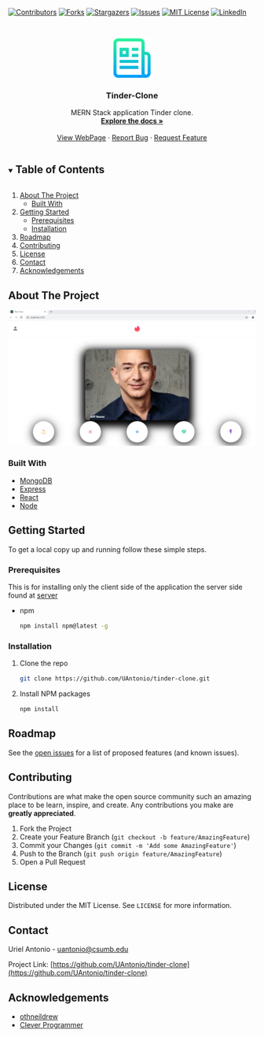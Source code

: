 
[![Contributors][contributors-shield]][contributors-url]
[![Forks][forks-shield]][forks-url]
[![Stargazers][stars-shield]][stars-url]
[![Issues][issues-shield]][issues-url]
[![MIT License][license-shield]][license-url]
[![LinkedIn][linkedin-shield]][linkedin-url]



<!-- PROJECT LOGO -->
<br />
<p align="center">
  <a href="https://github.com/UAntonio/tinder-clone">
    <img src="images/logo.png" alt="Logo" width="80" height="80">
  </a>

  <h3 align="center">Tinder-Clone</h3>

  <p align="center">
    MERN Stack application Tinder clone.
    <br />
    <a href="https://github.com/UAntonio/tinder-clone"><strong>Explore the docs »</strong></a>
    <br />
    <br />
    <a href="https://tinderclone2020.netlify.app/">View WebPage</a>
    ·
    <a href="https://github.com/UAntonio/tinder-clone/issues">Report Bug</a>
    ·
    <a href="https://github.com/UAntonio/tinder-clone/issues">Request Feature</a>
  </p>
</p>



<!-- TABLE OF CONTENTS -->
<details open="open">
  <summary><h2 style="display: inline-block">Table of Contents</h2></summary>
  <ol>
    <li>
      <a href="#about-the-project">About The Project</a>
      <ul>
        <li><a href="#built-with">Built With</a></li>
      </ul>
    </li>
    <li>
      <a href="#getting-started">Getting Started</a>
      <ul>
        <li><a href="#prerequisites">Prerequisites</a></li>
        <li><a href="#installation">Installation</a></li>
      </ul>
    </li>
    <li><a href="#roadmap">Roadmap</a></li>
    <li><a href="#contributing">Contributing</a></li>
    <li><a href="#license">License</a></li>
    <li><a href="#contact">Contact</a></li>
    <li><a href="#acknowledgements">Acknowledgements</a></li>
  </ol>
</details>



<!-- ABOUT THE PROJECT -->
## About The Project

[![Product Name Screen Shot][product-screenshot]](https://tinderclone2020.netlify.app/)

### Built With

* [MongoDB](https://www.mongodb.com/2)
* [Express](https://expressjs.com/)
* [React](https://reactjs.org/)
* [Node](https://nodejs.org/en/)


<!-- GETTING STARTED -->
## Getting Started

To get a local copy up and running follow these simple steps.

### Prerequisites

This is for installing only the client side of the application the server side found at [server](UAntonio/tinderclone_server)
* npm
  ```sh
  npm install npm@latest -g
  ```

<!-- Installation to be updated to Docker-->
### Installation

1. Clone the repo
   ```sh
   git clone https://github.com/UAntonio/tinder-clone.git
   ```
2. Install NPM packages
   ```sh
   npm install
   ```



<!-- ROADMAP -->
## Roadmap

See the [open issues](https://github.com/UAntonio/tinder-clone/issues) for a list of proposed features (and known issues).



<!-- CONTRIBUTING -->
## Contributing

Contributions are what make the open source community such an amazing place to be learn, inspire, and create. Any contributions you make are **greatly appreciated**.

1. Fork the Project
2. Create your Feature Branch (`git checkout -b feature/AmazingFeature`)
3. Commit your Changes (`git commit -m 'Add some AmazingFeature'`)
4. Push to the Branch (`git push origin feature/AmazingFeature`)
5. Open a Pull Request



<!-- LICENSE -->
## License

Distributed under the MIT License. See `LICENSE` for more information.



<!-- CONTACT -->
## Contact

Uriel Antonio - uantonio@csumb.edu

Project Link: [https://github.com/UAntonio/tinder-clone](https://github.com/UAntonio/tinder-clone)



<!-- ACKNOWLEDGEMENTS -->
## Acknowledgements

* [othneildrew](https://github.com/othneildrew/Best-README-Template)
* [Clever Programmer](https://www.youtube.com/watch?v=DQfeB_FKKkc)





<!-- MARKDOWN LINKS & IMAGES -->
<!-- https://www.markdownguide.org/basic-syntax/#reference-style-links -->
[contributors-shield]: https://img.shields.io/github/contributors/UAntonio/tinder-clone.svg?style=for-the-badge
[contributors-url]: https://github.com/UAntonio/tinder-clone/graphs/contributors
[forks-shield]: https://img.shields.io/github/forks/UAntonio/tinder-clone.svg?style=for-the-badge
[forks-url]: https://github.com/UAntonio/tinder-clone/network/members
[stars-shield]: https://img.shields.io/github/stars/UAntonio/tinder-clone.svg?style=for-the-badge
[stars-url]: https://github.com/UAntonio/tinder-clone/stargazers
[issues-shield]: https://img.shields.io/github/issues/UAntonio/tinder-clone.svg?style=for-the-badge
[issues-url]: https://github.com/UAntonio/tinder-clone/issues
[license-shield]: https://img.shields.io/github/license/UAntonio/tinder-clone.svg?style=for-the-badge
[license-url]: https://github.com/UAntonio/repo/blob/master/LICENSE.txt
[linkedin-shield]: https://img.shields.io/badge/-LinkedIn-black.svg?style=for-the-badge&logo=linkedin&colorB=555
[linkedin-url]: https://linkedin.com/in/urielantonio
[product-screenshot]: images/screenshot.PNG
